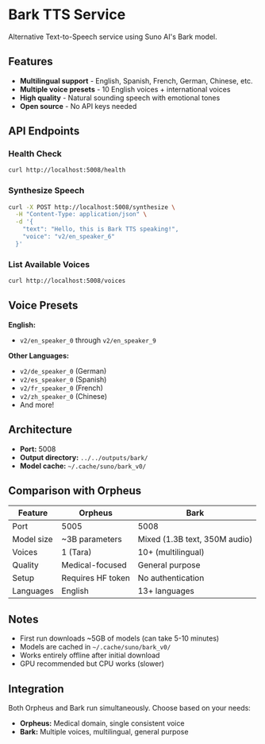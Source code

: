 # Bark TTS Service

Alternative Text-to-Speech service using Suno AI's Bark model.

## Features

- **Multilingual support** - English, Spanish, French, German, Chinese, etc.
- **Multiple voice presets** - 10 English voices + international voices  
- **High quality** - Natural sounding speech with emotional tones
- **Open source** - No API keys needed

## API Endpoints

### Health Check
```bash
curl http://localhost:5008/health
```

### Synthesize Speech
```bash
curl -X POST http://localhost:5008/synthesize \
  -H "Content-Type: application/json" \
  -d '{
    "text": "Hello, this is Bark TTS speaking!",
    "voice": "v2/en_speaker_6"
  }'
```

### List Available Voices
```bash
curl http://localhost:5008/voices
```

## Voice Presets

**English:**
- `v2/en_speaker_0` through `v2/en_speaker_9`

**Other Languages:**
- `v2/de_speaker_0` (German)
- `v2/es_speaker_0` (Spanish)  
- `v2/fr_speaker_0` (French)
- `v2/zh_speaker_0` (Chinese)
- And more!

## Architecture

- **Port:** 5008
- **Output directory:** `../../outputs/bark/`
- **Model cache:** `~/.cache/suno/bark_v0/`

## Comparison with Orpheus

| Feature | Orpheus | Bark |
|---------|---------|------|
| Port | 5005 | 5008 |
| Model size | ~3B parameters | Mixed (1.3B text, 350M audio) |
| Voices | 1 (Tara) | 10+ (multilingual) |
| Quality | Medical-focused | General purpose |
| Setup | Requires HF token | No authentication |
| Languages | English | 13+ languages |

## Notes

- First run downloads ~5GB of models (can take 5-10 minutes)
- Models are cached in `~/.cache/suno/bark_v0/`
- Works entirely offline after initial download
- GPU recommended but CPU works (slower)

## Integration

Both Orpheus and Bark run simultaneously. Choose based on your needs:
- **Orpheus:** Medical domain, single consistent voice
- **Bark:** Multiple voices, multilingual, general purpose

